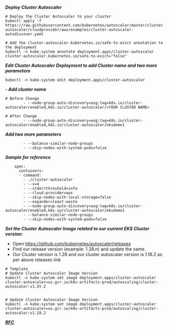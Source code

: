 ***Deploy Cluster Autoscaler***

```shell
# Deploy the Cluster Autoscaler to your cluster
kubectl apply -f https://raw.githubusercontent.com/kubernetes/autoscaler/master/cluster-autoscaler/cloudprovider/aws/examples/cluster-autoscaler-autodiscover.yaml

# Add the cluster-autoscaler.kubernetes.io/safe-to-evict annotation to the deployment
kubectl -n kube-system annotate deployment.apps/cluster-autoscaler cluster-autoscaler.kubernetes.io/safe-to-evict="false"
```
***Edit Cluster Autoscaler Deployment to add Cluster name and two more parameters***

```shell
kubectl -n kube-system edit deployment.apps/cluster-autoscaler
```

***- Add cluster name***

```shell
# Before Change
        - --node-group-auto-discovery=asg:tag=k8s.io/cluster-autoscaler/enabled,k8s.io/cluster-autoscaler/<YOUR CLUSTER NAME>

# After Change
        - --node-group-auto-discovery=asg:tag=k8s.io/cluster-autoscaler/enabled,k8s.io/cluster-autoscaler/eksdemo1
```

***Add two more parameters***

```shell
        - --balance-similar-node-groups
        - --skip-nodes-with-system-pods=false
```
***Sample for reference***

```shell
    spec:
      containers:
      - command:
        - ./cluster-autoscaler
        - --v=4
        - --stderrthreshold=info
        - --cloud-provider=aws
        - --skip-nodes-with-local-storage=false
        - --expander=least-waste
        - --node-group-auto-discovery=asg:tag=k8s.io/cluster-autoscaler/enabled,k8s.io/cluster-autoscaler/eksdemo1
        - --balance-similar-node-groups
        - --skip-nodes-with-system-pods=false
```

***Set the Cluster Autoscaler Image related to our current EKS Cluster version:***

 - Open https://github.com/kubernetes/autoscaler/releases
 - Find our release version (example: 1.28.n) and update the same.
 - Our Cluster version is 1.28 and our cluster autoscaler version is 1.18.2 as per above releases link
```shell
# Template
# Update Cluster Autoscaler Image Version
kubectl -n kube-system set image deployment.apps/cluster-autoscaler cluster-autoscaler=us.gcr.io/k8s-artifacts-prod/autoscaling/cluster-autoscaler:v1.XY.Z


# Update Cluster Autoscaler Image Version
kubectl -n kube-system set image deployment.apps/cluster-autoscaler cluster-autoscaler=us.gcr.io/k8s-artifacts-prod/autoscaling/cluster-autoscaler:v1.28.2
```

[***RFC***]([https://www.stacksimplify.com/aws-eks/aws-eks-kubernetes-autoscaling/learn-to-master-cluster-autoscaler-on-aws-eks/])

